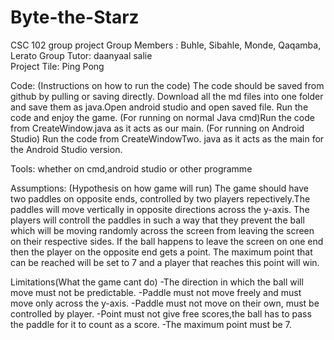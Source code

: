 # Byte-the-Starz
CSC 102 group project
Group Members : Buhle, Sibahle, Monde, Qaqamba, Lerato
Group Tutor:  daanyaal salie	
Project Tile: Ping Pong

Code: (Instructions on how to run the code)
The code should be saved from github by pulling or saving directly. 
Download all the md files into one folder and save them as java.Open android studio and open saved file. Run the code and enjoy the game.
(For running on normal Java cmd)Run the code from CreateWindow.java as it acts as our main. 
(For running on Android Studio) Run the code from CreateWindowTwo. java as it acts as the main for the Android Studio version. 

Tools: whether on cmd,android studio or other programme

Assumptions: (Hypothesis on how game will run)
The game should have two paddles on opposite ends, controlled by two players repectively.The paddles will move vertically in opposite directions across the y-axis.
The players will controll the paddles in such a way that they prevent the ball which will be moving randomly across the screen from leaving the screen on their respective sides. If the ball happens to leave the screen on one end then the player on the opposite end gets a point. The maximum point that can be reached will be set to 7 and a player that reaches this point will win.

Limitations(What the game cant do)
-The direction in which the ball will move must not be predictable.
-Paddle must not move freely and must move only across the y-axis.
-Paddle must not move on  their own, must be controlled by player.
-Point must not give free scores,the ball has to pass the paddle for it to count as a score.
-The maximum point must be 7.

